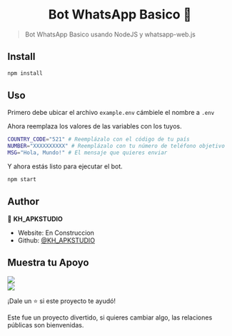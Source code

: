 <h1 align="center">Bot WhatsApp Basico 👋</h1>

> Bot WhatsApp Basico usando NodeJS y whatsapp-web.js

## Install

```sh
npm install
```

## Uso

Primero debe ubicar el archivo ```example.env``` cámbiele el nombre a ```.env```

Ahora reemplaza los valores de las variables con los tuyos.

```sh
COUNTRY_CODE="521" # Reemplázalo con el código de tu país
NUMBER="XXXXXXXXXX" # Reemplázalo con tu número de teléfono objetivo
MSG="Hola, Mundo!" # El mensaje que quieres enviar

```

Y ahora estás listo para ejecutar el bot.

```sh
npm start
```

## Author

👤 **KH_APKSTUDIO**

- Website: En Construccion
- Github: [@KH_APKSTUDIO](https://github.com/KH-APKSTUDIO)

## Muestra tu Apoyo

<a href="https://paypal.me/pagocomercio"><img src="https://user-images.githubusercontent.com/108447915/185672008-a832ffb0-fb6d-44c2-a8aa-7aa894f49314.png"></a>
<br>
<a href="https://paypal.me/pagocomercio"><img src="https://www.paypalobjects.com/webstatic/mktg/merchant_portal/button/donate.es.png"></a>



¡Dale un ⭐️ si este proyecto te ayudó!

Este fue un proyecto divertido, si quieres cambiar algo, las relaciones públicas son bienvenidas.


